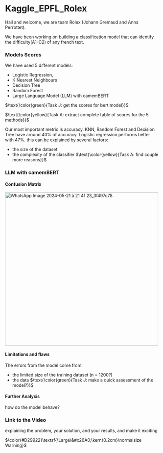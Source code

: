 # Kaggle_EPFL_Rolex
Hail and welcome, we are team Rolex (Johann Gremaud and Anna Perrottet).

We have been working on building a classification model that can identify the difficulty(A1-C2) of any french text. 

### Models Scores
We have used 5 different models: 
- Logistic Regression, 
- K Nearest Neighbours
- Decision Tree
- Random Forest
- Large Language Model (LLM) with camemBERT

$\text{\color{green}{Task J: get the scores for bert model}}$

$\text{\color{yellow}{Task A: extract complete table of scores for the 5 methods}}$ 

Our most important metric is accuracy. KNN, Random Forest and Decision Tree have around 40% of accuracy. Logistic regression performs better with 47%. 
this can be explained by several factors: 
- the size of the dataset
- the complexity of the classifier
  $\text{\color{yellow}{Task A: find couple more reasons}}$
### LLM with camemBERT 

#### Confusion Matrix

<img src="https://github.com/flyingplatypuss/Kaggle-EPFL-Rolex/assets/146196573/0261567a-3c97-43e5-b169-d3e865d11d8c" alt="WhatsApp Image 2024-05-21 à 21 41 23_3f497c78" width="500" height="auto"/>

#### Limitations and flaws
The errors from the model come from:
- the limited size of the training dataset (n = 1200?)
- the data 
$\text{\color{green}{Task J: make a quick assessment of the model?}}$
#### Further Analysis
how do the model behave?
### Link to the Video
explaining the problem, your solution, and your results, and make it exciting

$\color{#D29922}\textsf{\Large\&#x26A0;\kern{0.2cm}\normalsize Warning}$
